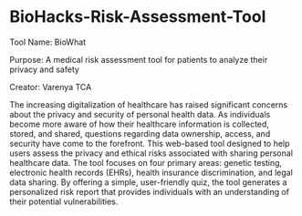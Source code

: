# BioHacks-Risk-Assessment-Tool

Tool Name: BioWhat

Purpose: A medical risk assessment tool for patients to analyze their privacy and safety

Creator: Varenya TCA

The increasing digitalization of healthcare has raised significant concerns about the privacy and security of personal health data. As individuals become more aware of how their healthcare information is collected, stored, and shared, questions regarding data ownership, access, and security have come to the forefront. This web-based tool designed to help users assess the privacy and ethical risks associated with sharing personal healthcare data. The tool focuses on four primary areas: genetic testing, electronic health records (EHRs), health insurance discrimination, and legal data sharing. By offering a simple, user-friendly quiz, the tool generates a personalized risk report that provides individuals with an understanding of their potential vulnerabilities. 
